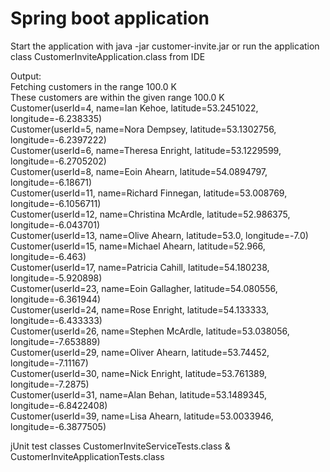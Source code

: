 # Spring boot application

Start the application with java -jar customer-invite.jar or run the application class CustomerInviteApplication.class from IDE  

Output:  
Fetching customers in the range 100.0 K  
These customers are within the given range 100.0 K  
Customer(userId=4, name=Ian Kehoe, latitude=53.2451022, longitude=-6.238335)  
Customer(userId=5, name=Nora Dempsey, latitude=53.1302756, longitude=-6.2397222)  
Customer(userId=6, name=Theresa Enright, latitude=53.1229599, longitude=-6.2705202)  
Customer(userId=8, name=Eoin Ahearn, latitude=54.0894797, longitude=-6.18671)  
Customer(userId=11, name=Richard Finnegan, latitude=53.008769, longitude=-6.1056711)  
Customer(userId=12, name=Christina McArdle, latitude=52.986375, longitude=-6.043701)  
Customer(userId=13, name=Olive Ahearn, latitude=53.0, longitude=-7.0)  
Customer(userId=15, name=Michael Ahearn, latitude=52.966, longitude=-6.463)  
Customer(userId=17, name=Patricia Cahill, latitude=54.180238, longitude=-5.920898)  
Customer(userId=23, name=Eoin Gallagher, latitude=54.080556, longitude=-6.361944)  
Customer(userId=24, name=Rose Enright, latitude=54.133333, longitude=-6.433333)  
Customer(userId=26, name=Stephen McArdle, latitude=53.038056, longitude=-7.653889)  
Customer(userId=29, name=Oliver Ahearn, latitude=53.74452, longitude=-7.11167)  
Customer(userId=30, name=Nick Enright, latitude=53.761389, longitude=-7.2875)  
Customer(userId=31, name=Alan Behan, latitude=53.1489345, longitude=-6.8422408)  
Customer(userId=39, name=Lisa Ahearn, latitude=53.0033946, longitude=-6.3877505)  

  
jUnit test classes CustomerInviteServiceTests.class & CustomerInviteApplicationTests.class  
